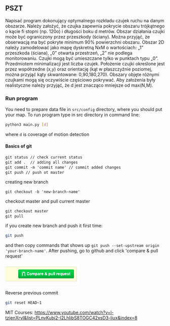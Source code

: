 ## PSZT

Napisać program dokonujący optymalnego rozkładu czujek ruchu na danym obszarze. Należy
założyć, że czujka zapewnia pokrycie obszaru trójkątnego o kącie fi stopni (np. 120o) i długości boku d metrów. Obszar działania czujki może być ograniczony przez przeszkody
(ściany). Można przyjąć, że obserwacją ma być pokryte minimum 90% powierzchni obszaru.
Obszar 2D należy zamodelować jako mapę dyskretną NxM o wartościach: „1” przeszkoda
(ściana), „0” otwarta przestrzeń, „2” nie podlega monitorowaniu. Czujki mogą być
umieszczane tylko w punktach typu „0”. Przedmiotem minimalizacji jest liczba czujek.
Położenie czujki określone jest przez współrzedne (x,y) oraz orientację (kąt w płaszczyźnie
poziomej, można przyjąć kąty skwantowane: 0,90,180,270). Obszary objęte różnymi
czujkami mogą się oczywiście częściowo pokrywać. Aby założenia były realistyczne należy
przyjąć, że d jest znacząco mniejsze od max(N,M).

### Run program
You need to prepare data file in `src/config` directory, where you should put your map. To run program type in src directory in command line:

```bash
python3 main.py [d]
```
where `d` is coverage of motion detection


#### Basics of git

```
git status // check current status
git add .  // adding all changes
git commit -m 'commit name' // commit added changes
git push // push ot master
```

creating new branch
```
git checkout -b 'new-branch-name'
```

checkout master and pull current master
```
git checkout master
git pull
```

if you create new branch and push it first time:
```bash
git push
```
and then copy commands that shows up `git push --set-upstream origin 'your-branch-name'`. After pushing, go to github and click 'compare & pull request'

![PR](./docs/PR.png)

Reverse previous commit
```bash
git reset HEAD~1
```

MIT Courses:
https://www.youtube.com/watch?v=l-tzjenXrvI&list=PLnvKubj2-I2LhIibS8TOGC42xsD3-liux&index=8
